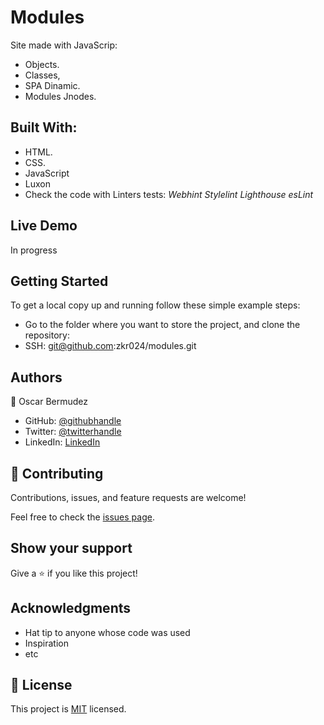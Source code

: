 # Modules

Site made with JavaScrip:

- Objects.
- Classes,
- SPA Dinamic.
- Modules Jnodes.

## Built With:

- HTML.
- CSS.
- JavaScript
- Luxon
- Check the code with Linters tests:
  _Webhint_
  _Stylelint_
  _Lighthouse_
  _esLint_

## Live Demo

In progress

## Getting Started

To get a local copy up and running follow these simple example steps:

- Go to the folder where you want to store the project, and clone the repository:
- SSH: git@github.com:zkr024/modules.git

## Authors

👤 Oscar Bermudez

- GitHub: [@githubhandle](https://github.com/zkr024)
- Twitter: [@twitterhandle](https://twitter.com/zkr024)
- LinkedIn: [LinkedIn](www.linkedin.com/in/oscar-bermudez-07908222a)

## 🤝 Contributing

Contributions, issues, and feature requests are welcome!

Feel free to check the [issues page](../../issues/).

## Show your support

Give a ⭐️ if you like this project!

## Acknowledgments

- Hat tip to anyone whose code was used
- Inspiration
- etc

## 📝 License

This project is [MIT](./MIT.md) licensed.

